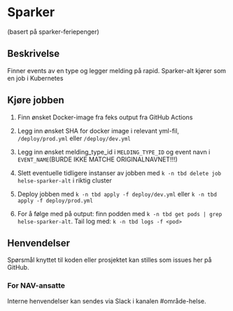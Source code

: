 # Sparker
(basert på sparker-feriepenger)
## Beskrivelse

Finner events av en type og legger melding på rapid.
Sparker-alt kjører som en job i Kubernetes

## Kjøre jobben
1. Finn ønsket Docker-image fra feks output fra GitHub Actions

1. Legg inn ønsket SHA for docker image i relevant yml-fil, `/deploy/prod.yml` eller `/deploy/dev.yml`
1. Legg inn ønsket melding_type_id i `MELDING_TYPE_ID` og event navn i `EVENT_NAME`(BURDE IKKE MATCHE ORIGINALNAVNET!!!)
1. Slett eventuelle tidligere instanser av jobben med `k -n tbd delete job helse-sparker-alt` i riktig cluster
1. Deploy jobben med `k -n tbd apply -f deploy/dev.yml` eller `k -n tbd apply -f deploy/prod.yml`
1. For å følge med på output: finn podden med `k -n tbd get pods | grep helse-sparker-alt`. Tail log med: `k -n tbd logs -f <pod>`

## Henvendelser
Spørsmål knyttet til koden eller prosjektet kan stilles som issues her på GitHub.

### For NAV-ansatte
Interne henvendelser kan sendes via Slack i kanalen #område-helse.
